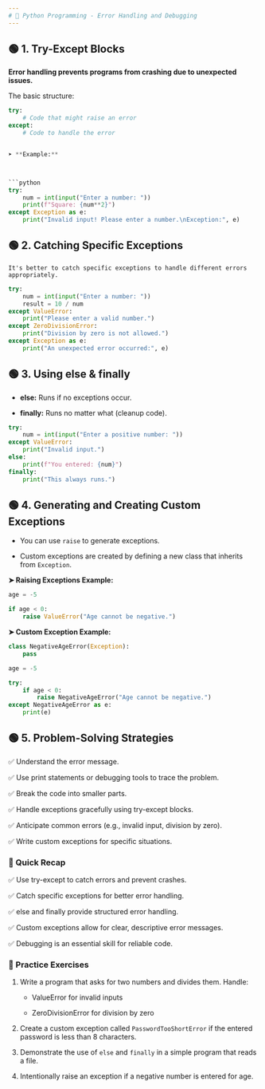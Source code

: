 ```yaml
---
# 📓 Python Programming - Error Handling and Debugging
---
```


## 🟢 1. Try-Except Blocks

**Error handling prevents programs from crashing due to unexpected issues.**

The basic structure:

```python
try:
    # Code that might raise an error
except:
    # Code to handle the error


➤ **Example:**



```python
try:
    num = int(input("Enter a number: "))
    print(f"Square: {num**2}")
except Exception as e:
    print("Invalid input! Please enter a number.\nException:", e)
```

## 🟢 2. Catching Specific Exceptions

```It's better to catch specific exceptions to handle different errors appropriately.```



```python
try:
    num = int(input("Enter a number: "))
    result = 10 / num
except ValueError:
    print("Please enter a valid number.")
except ZeroDivisionError:
    print("Division by zero is not allowed.")
except Exception as e:
    print("An unexpected error occurred:", e)
```

## 🟢 3. Using else & finally

- **else:** Runs if no exceptions occur.  

- **finally:** Runs no matter what (cleanup code).



```python
try:
    num = int(input("Enter a positive number: "))
except ValueError:
    print("Invalid input.")
else:
    print(f"You entered: {num}")
finally:
    print("This always runs.")
```

## 🟢 4. Generating and Creating Custom Exceptions

- You can use `raise` to generate exceptions.

- Custom exceptions are created by defining a new class that inherits from `Exception`.


**➤ Raising Exceptions Example:**


```python
age = -5

if age < 0:
    raise ValueError("Age cannot be negative.")
```

**➤ Custom Exception Example:**


```python
class NegativeAgeError(Exception):
    pass

age = -5

try:
    if age < 0:
        raise NegativeAgeError("Age cannot be negative.")
except NegativeAgeError as e:
    print(e)

```

## 🟢 5. Problem-Solving Strategies

✅ Understand the error message.  

✅ Use print statements or debugging tools to trace the problem.  

✅ Break the code into smaller parts.  

✅ Handle exceptions gracefully using try-except blocks.  

✅ Anticipate common errors (e.g., invalid input, division by zero).  

✅ Write custom exceptions for specific situations.  

### **🎯 Quick Recap**
✅ Use try-except to catch errors and prevent crashes.  

✅ Catch specific exceptions for better error handling.  

✅ else and finally provide structured error handling.  

✅ Custom exceptions allow for clear, descriptive error messages.  

✅ Debugging is an essential skill for reliable code.  

### **📝 Practice Exercises**

1. Write a program that asks for two numbers and divides them. Handle:
   - ValueError for invalid inputs
   
   - ZeroDivisionError for division by zero

2. Create a custom exception called `PasswordTooShortError` if the entered password is less than 8 characters.

3. Demonstrate the use of `else` and `finally` in a simple program that reads a file.

4. Intentionally raise an exception if a negative number is entered for age.

